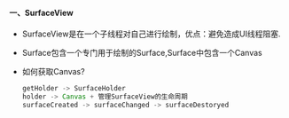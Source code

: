 #### 一、SurfaceView

- SurfaceView是在一个子线程对自己进行绘制，优点：避免造成UI线程阻塞.

- Surface包含一个专门用于绘制的Surface,Surface中包含一个Canvas

- 如何获取Canvas?

  ```java
  getHolder -> SurfaceHolder
  holder -> Canvas + 管理SurfaceView的生命周期
  surfaceCreated -> surfaceChanged -> surfaceDestoryed
  
  ```

  

